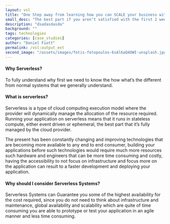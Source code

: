 ```yaml
---
layout: vsl
title: "One Step away from learning how you can SCALE your business with seamless software solutions"
small_desc: "The best part if you aren’t satisfied with the first 2 weeks of work It's Free (full refund)"
description: "dsadasdasda"
background: ""
tags: technologies
categories: [case_studies]
author: "Daniel Fiott"
permalink: /vsl:output_ext
second_image: "/assets/images/fotis-fotopoulos-6sAl6aQ4OWI-unsplash.jpg"
---
```


<h4>Why Serverless?</h4>
<p>To fully understand why first we need to know the how what’s the different from normal systems that we generally understand.</p>

<h4>What is serverless?</h4>

<p>Serverless is a type of cloud computing execution model where the provider will dynamically manage the allocation of the resource required. Running your application on serverless means that it runs in stateless compute, either event driven or ephemeral, the best part that it’s fully managed by the cloud provider.</p>
<p>The present has been constantly changing and improving technologies that are becoming more available to any end to end consumer, building your applications before such technologies would require much more resources such hardware and engineers that can be more time consuming and costly, having the accessibility to not focus on infrastructure and focus more on the application can result to a faster development and deploying your application.</p>

<h4>Why should I consider Serverless Systems?</h4>

<p>Serverless Systems can Guarantee you some of the highest availability for the cost required, since you do not need to think about infrastructure and maintenance, global availability and scalability which are quite of time consuming you are able to prototype or test your application in an agile manner and less time consuming.</p>